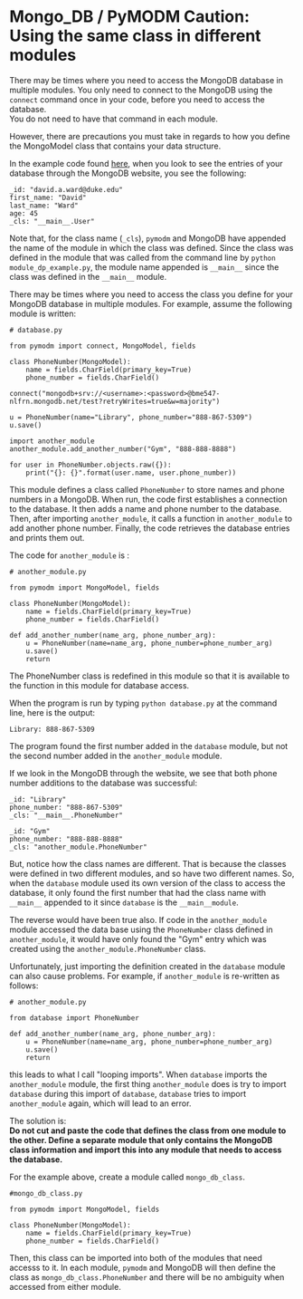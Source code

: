 # Mongo_DB / PyMODM Caution:  Using the same class in different modules
There may be times where you need to access the MongoDB database in
multiple modules.  You only need to connect to the MongoDB using the 
`connect` command once in your code, before you need to access the database.  
You do not need to have that command in each module.
    
However, there are precautions you must take in regards to how you define
the MongoModel class that contains your data structure.

In the example code found [here](./mongo_db_example.py), when you look to see the entries of your database 
through the MongoDB website, you see the following:
```
_id: "david.a.ward@duke.edu"
first_name: "David"
last_name: "Ward"
age: 45
_cls: "__main__.User"
``` 
Note that, for the class name (`_cls`), `pymodm` and MongoDB have appended the 
name of the module in which the class was defined.  Since the class was defined 
in the module that was called from the command line by 
`python module_dp_example.py`,  the module name appended is `__main__` since 
the class was defined in the `__main__` module.  

There may be times where you need to access the class you define for your
MongoDB database in multiple modules.  For example, assume the following
module is written:

```
# database.py

from pymodm import connect, MongoModel, fields

class PhoneNumber(MongoModel):
    name = fields.CharField(primary_key=True)
    phone_number = fields.CharField()

connect("mongodb+srv://<username>:<password>@bme547-nlfrn.mongodb.net/test?retryWrites=true&w=majority")

u = PhoneNumber(name="Library", phone_number="888-867-5309")
u.save()

import another_module
another_module.add_another_number("Gym", "888-888-8888")

for user in PhoneNumber.objects.raw({}):
    print("{}: {}".format(user.name, user.phone_number))
```
This module defines a class called `PhoneNumber` to store names and phone 
numbers in a MongoDB.  When run, the code first establishes
a connection to the database.  It then adds a name and phone number to the 
database.  Then, after importing `another_module`, it calls a function in
`another_module` to add another phone number.  Finally, the code retrieves
the database entries and prints them out.

The code for `another_module` is :

```
# another_module.py

from pymodm import MongoModel, fields

class PhoneNumber(MongoModel):
    name = fields.CharField(primary_key=True)
    phone_number = fields.CharField()

def add_another_number(name_arg, phone_number_arg):
    u = PhoneNumber(name=name_arg, phone_number=phone_number_arg)
    u.save()
    return
```
The PhoneNumber class is redefined in this module so that it is available to
the function in this module for database access.

When the program is run by typing `python database.py` at the command line,
here is the output:
```
Library: 888-867-5309
```
The program found the first number added in the `database` module, but
not the second number added in the `another_module` module.  

If we look in the MongoDB through the website,
 we see that both phone number additions to the database was successful:
 ```
 _id: "Library"
phone_number: "888-867-5309"
_cls: "__main__.PhoneNumber"

_id: "Gym"
phone_number: "888-888-8888"
_cls: "another_module.PhoneNumber"
 ```  
But, notice how the class names are different. That is because the classes
were defined in two different modules, and so have two different names.  So,
when the `database` module used its own version of the class to access the
database, it only found the first number that
had the class name with `__main__` appended to it since `database` is the 
`__main__module`.

The reverse would have been true also.  If code in the `another_module` module
accessed the data base using the `PhoneNumber` class defined in `another_module`,
it would have only found the "Gym" entry which was created using the 
`another_module.PhoneNumber` class.

Unfortunately, just importing the definition created in the `database` module
can also cause problems.  For example, if `another_module` is re-written as 
follows:
```
# another_module.py

from database import PhoneNumber

def add_another_number(name_arg, phone_number_arg):
    u = PhoneNumber(name=name_arg, phone_number=phone_number_arg)
    u.save()
    return
```
this leads to what I call "looping imports".  When `database` imports the 
`another_module` module, the first thing `another_module` does is try to 
import `database` during this import of `database`, `database` tries to 
import `another_module` again, which will lead to an error.  

The solution is:  
__Do not cut and paste the code that defines the class from one
module to the other.  Define a separate module that only contains the
MongoDB class information and import this into any module that needs to
access the database.__  

For the example above, create a module called `mongo_db_class`.

```
#mongo_db_class.py

from pymodm import MongoModel, fields

class PhoneNumber(MongoModel):
    name = fields.CharField(primary_key=True)
    phone_number = fields.CharField()
```

Then, this class can be imported into both of the modules that need accesss
to it.  In each module, `pymodm` and MongoDB will then define the class as
`mongo_db_class.PhoneNumber` and there will be no ambiguity when accessed from
either module.